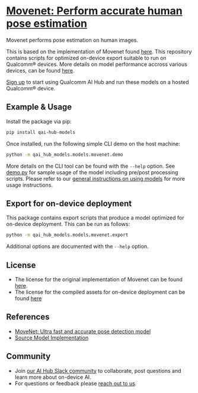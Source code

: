 # [Movenet: Perform accurate human pose estimation](https://aihub.qualcomm.com/models/movenet)

Movenet performs pose estimation on human images.

This is based on the implementation of Movenet found [here](https://github.com/lee-man/movenet-pytorch). This repository contains scripts for optimized on-device
export suitable to run on Qualcomm® devices. More details on model performance
accross various devices, can be found [here](https://aihub.qualcomm.com/models/movenet).

[Sign up](https://myaccount.qualcomm.com/signup) to start using Qualcomm AI Hub and run these models on a hosted Qualcomm® device.




## Example & Usage

Install the package via pip:
```bash
pip install qai-hub-models
```


Once installed, run the following simple CLI demo on the host machine:

```bash
python -m qai_hub_models.models.movenet.demo
```
More details on the CLI tool can be found with the `--help` option. See
[demo.py](demo.py) for sample usage of the model including pre/post processing
scripts. Please refer to our [general instructions on using
models](../../../#getting-started) for more usage instructions.

## Export for on-device deployment

This package contains export scripts that produce a model optimized for
on-device deployment. This can be run as follows:

```bash
python -m qai_hub_models.models.movenet.export
```
Additional options are documented with the `--help` option.


## License
* The license for the original implementation of Movenet can be found
  [here](http://www.apache.org/licenses/LICENSE-2.0).
* The license for the compiled assets for on-device deployment can be found [here](https://qaihub-public-assets.s3.us-west-2.amazonaws.com/qai-hub-models/Qualcomm+AI+Hub+Proprietary+License.pdf)


## References
* [MoveNet: Ultra fast and accurate pose detection model](https://blog.tensorflow.org/2021/05/next-generation-pose-detection-with-movenet-and-tensorflowjs.html)
* [Source Model Implementation](https://github.com/lee-man/movenet-pytorch)



## Community
* Join [our AI Hub Slack community](https://aihub.qualcomm.com/community/slack) to collaborate, post questions and learn more about on-device AI.
* For questions or feedback please [reach out to us](mailto:ai-hub-support@qti.qualcomm.com).
